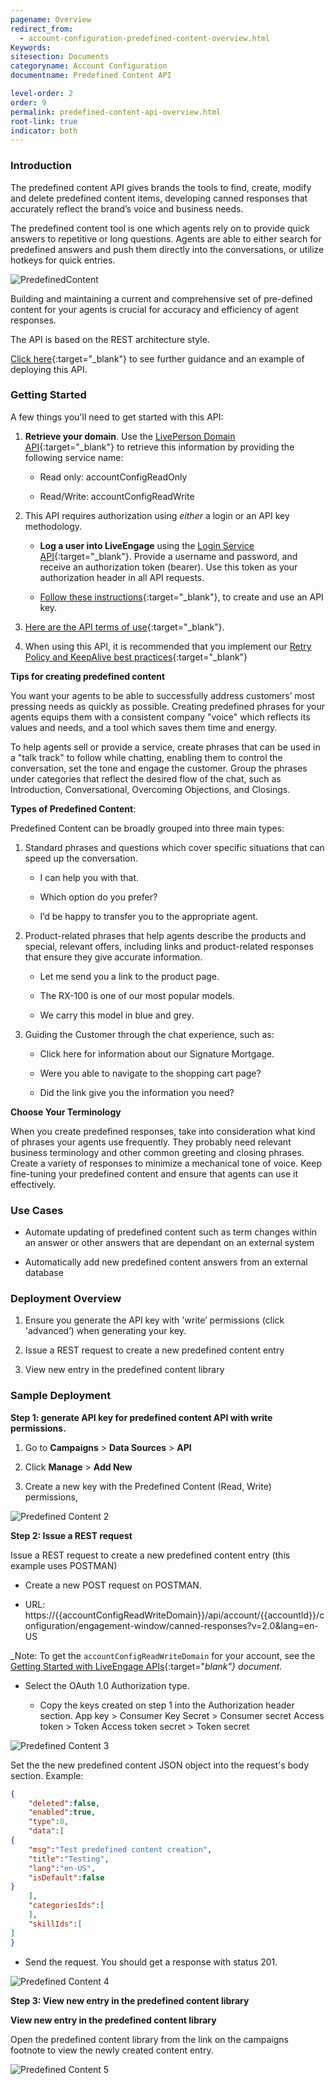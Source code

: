 ```yaml
---
pagename: Overview
redirect_from:
  - account-configuration-predefined-content-overview.html
Keywords:
sitesection: Documents
categoryname: Account Configuration
documentname: Predefined Content API

level-order: 2
order: 9
permalink: predefined-content-api-overview.html
root-link: true
indicator: both
---
```

### Introduction

The predefined content API gives brands the tools to find, create, modify and delete predefined content items, developing canned responses that accurately reflect the brand’s voice and business needs.

The predefined content tool is one which agents rely on to provide quick answers to repetitive or long questions.  Agents are able to either search for predefined answers and push them directly into the conversations, or utilize hotkeys for quick entries.  

![PredefinedContent](img/predefinedcontent.png)

Building and maintaining a current and comprehensive set of pre-defined content for your agents is crucial for accuracy and efficiency of agent responses.


The API is based on the REST architecture style.

[Click here](products-admin-predefined-content.html){:target="_blank"} to see further guidance and an example of deploying this API.

### Getting Started

A few things you'll need to get started with this API:

1. **Retrieve your domain**. Use the [LivePerson Domain API](agent-domain-domain-api.html){:target="_blank"} to retrieve this information by providing the following service name:

    * Read only: accountConfigReadOnly

    * Read/Write: accountConfigReadWrite

2. This API requires authorization using _either_ a login or an API key methodology.

    * **Log a user into LiveEngage** using the [Login Service API](login-getting-started.html){:target="_blank"}. Provide a username and password, and receive an authorization token (bearer). Use this token as your authorization header in all API requests.

    * [Follow these instructions](guides-gettingstarted.html){:target="_blank"}, to create and use an API key.

3. [Here are the API terms of use](https://www.liveperson.com/policies/apitou){:target="_blank"}.

4. When using this API, it is recommended that you implement our [Retry Policy and KeepAlive best practices](guides-retry-policy.html){:target="_blank"}



**Tips for creating predefined content**

You want your agents to be able to successfully address customers’ most pressing needs as quickly as possible. Creating predefined phrases for your agents equips them with a consistent company "voice" which reflects its values and needs, and a tool which saves them time and energy.

To help agents sell or provide a service, create phrases that can be used in a "talk track" to follow while chatting, enabling them to control the conversation, set the tone and engage the customer. Group the phrases under categories that reflect the desired flow of the chat, such as Introduction, Conversational, Overcoming Objections, and Closings.

**Types of Predefined Content**:

Predefined Content can be broadly grouped into three main types:

1. Standard phrases and questions which cover specific situations that can speed up the conversation.

    * I can help you with that.

    * Which option do you prefer?

    * I’d be happy to transfer you to the appropriate agent.

2. Product-related phrases that help agents describe the products and special, relevant offers, including links and product-related responses that ensure they give accurate information.

    * Let me send you a link to the product page.

    * The RX-100 is one of our most popular models.

    * We carry this model in blue and grey.

3. Guiding the Customer through the chat experience, such as:

    * Click here for information about our Signature Mortgage.

    * Were you able to navigate to the shopping cart page?

    * Did the link give you the information you need?

**Choose Your Terminology**

When you create predefined responses, take into consideration what kind of phrases your agents use frequently. They probably need relevant business terminology and other common greeting and closing phrases. Create a variety of responses to minimize a mechanical tone of voice. Keep fine-tuning your predefined content and ensure that agents can use it effectively.

### Use Cases

* Automate updating of predefined content such as term changes within an answer or other answers that are dependant on an external system

* Automatically add new predefined content answers from an external database

### Deployment Overview

1. Ensure you generate the API key with 'write’ permissions (click 'advanced’) when generating your key.

2. Issue a REST request to create a new predefined content entry

3. View new entry in the predefined content library

### Sample Deployment

**Step 1: generate API key for predefined content API with write permissions.**

1. Go to **Campaigns** > **Data Sources** > **API**

2. Click **Manage** > **Add New**

3. Create a new key with the Predefined Content (Read, Write) permissions,

![Predefined Content 2](img/predefinedcontent2.png)

**Step 2: Issue a REST request**

Issue a REST request to create a new predefined content entry (this example uses POSTMAN)

* Create a new POST request on POSTMAN.

* URL: https://{{accountConfigReadWriteDomain}}/api/account/{{accountId}}/configuration/engagement-window/canned-responses?v=2.0&lang=en-US

_Note: To get the `accountConfigReadWriteDomain` for your account, see the [Getting Started with LiveEngage APIs](guides-gettingstarted.html){:target="_blank"} document._

* Select the OAuth 1.0 Authorization type.

	* Copy the keys created on step 1 into the Authorization header section.
	App key > Consumer Key
	Secret > Consumer secret
	Access token > Token
	Access token secret > Token secret

![Predefined Content 3](img/predefinedcontent3.png)

Set the the new predefined content JSON object into the request's body section.
Example:

```json
{
	"deleted":false,
	"enabled":true,
	"type":0,
	"data":[
{
	"msg":"Test predefined content creation",
	"title":"Testing",
	"lang":"en-US",
	"isDefault":false
}
	],
	"categoriesIds":[
	],
	"skillIds":[
]
}
```

* Send the request. You should get a response with status 201.

![Predefined Content 4](img/predefinedcontent4.png)

**Step 3: View new entry in the predefined content library**

**View new entry in the predefined content library**

Open the predefined content library from the link on the campaigns footnote to view the newly created content entry.

![Predefined Content 5](img/predefinedcontent5.png)
